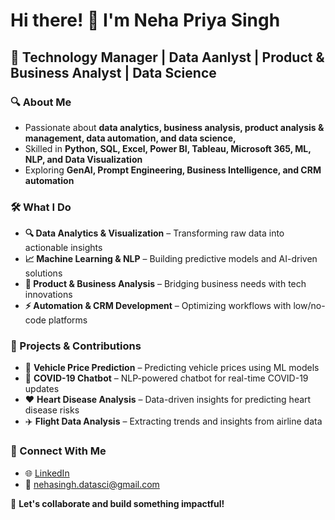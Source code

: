 # Hi there! 👋 I'm Neha Priya Singh

## 🚀 Technology Manager | Data Aanlyst | Product & Business Analyst |  Data Science

### 🔍 About Me  
- Passionate about **data analytics, business analysis, product analysis & management, data automation, and data science,**  
- Skilled in **Python, SQL, Excel, Power BI, Tableau, Microsoft 365, ML, NLP, and Data Visualization**  
- Exploring **GenAI, Prompt Engineering, Business Intelligence, and CRM automation**  

### 🛠️ What I Do  
- **🔍 Data Analytics & Visualization** – Transforming raw data into actionable insights  
- **📈 Machine Learning & NLP** – Building predictive models and AI-driven solutions  
- **💼 Product & Business Analysis** – Bridging business needs with tech innovations  
- **⚡ Automation & CRM Development** – Optimizing workflows with low/no-code platforms  

### 📂 Projects & Contributions  
- 🚗 **Vehicle Price Prediction** – Predicting vehicle prices using ML models  
- 💬 **COVID-19 Chatbot** – NLP-powered chatbot for real-time COVID-19 updates  
- ❤️ **Heart Disease Analysis** – Data-driven insights for predicting heart disease risks  
- ✈️ **Flight Data Analysis** – Extracting trends and insights from airline data  

### 🔗 Connect With Me  
- 🌐 [LinkedIn](https://www.linkedin.com/in/neha-priya-singh)  
- 📧 nehasingh.datasci@gmail.com  

🚀 **Let's collaborate and build something impactful!**
